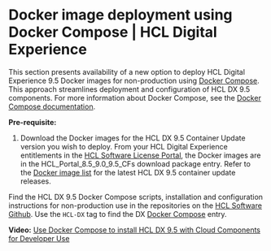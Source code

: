 # Docker image deployment using Docker Compose \| HCL Digital Experience

This section presents availability of a new option to deploy HCL Digital Experience 9.5 Docker images for non-production using [Docker Compose](https://docs.docker.com/compose/). This approach streamlines deployment and configuration of HCL DX 9.5 components. For more information about Docker Compose, see the [Docker Compose documentation](https://docs.docker.com/compose/).

**Pre-requisite:**

1.  Download the Docker images for the HCL DX 9.5 Container Update version you wish to deploy. From your HCL Digital Experience entitlements in the [HCL Software License Portal](https://www.hcltech.com/software/support/release), the Docker images are in the HCL\_Portal\_8.5\_9.0\_9.5\_CFs download package entry. Refer to the [Docker image list](docker.md) for the latest HCL DX 9.5 container update releases.

Find the HCL DX 9.5 Docker Compose scripts, installation and configuration instructions for non-production use in the repositories on the [HCL Software Github](https://github.com/HCL-TECH-SOFTWARE). Use the `HCL-DX` tag to find the DX [Docker Compose](https://github.com/HCL-TECH-SOFTWARE/dx-docker-compose) entry.

**Video:** [Use Docker Compose to install HCL DX 9.5 with Cloud Components for Developer Use](https://youtu.be/7MshqLFpphA)

